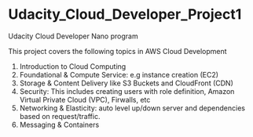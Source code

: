 # Udacity_Cloud_Developer_Project1
Udacity Cloud Developer Nano program

This project covers the following topics in AWS Cloud Development


1. Introduction to Cloud Computing
2. Foundational & Compute Service: e.g instance creation (EC2)
3. Storage & Content Delivery like S3 Buckets and CloudFront (CDN)
4. Security: This includes creating users with role definition, Amazon Virtual Private Cloud (VPC), Firwalls, etc
5. Networking & Elasticity: auto level up/down server and dependencies based on request/traffic. 
6. Messaging & Containers

